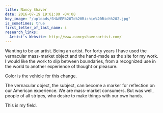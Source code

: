 ```yaml
---
title: Nancy Shaver
date: 2016-07-19 19:01:00 -04:00
key_image: "/uploads/SHAVER%20To%20Richie%20Rich%202.jpg"
is_sometimes: true
first_letter_of_last_name: s
research_links:
  Artist's Website: http://www.nancyshaverartist.com/
---
```


Wanting to be an artist. Being an artist. For forty years I have used the vernacular mass-market object and the hand-made as the site for my work. I would like the work to slip between boundaries, from a recognized use in the world to another experience of thought or pleasure.

Color is the vehicle for this change.

The vernacular object, the subject, can become a marker for reflection on our American experience. We are mass-market consumers. But was well, people of all stripes, who desire to make things with our own hands.

This is my field.